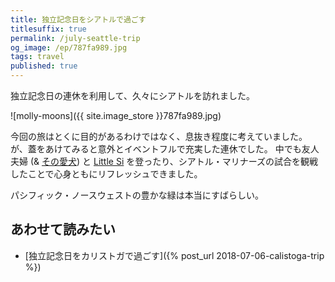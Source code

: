 ```yaml
---
title: 独立記念日をシアトルで過ごす
titlesuffix: true
permalink: /july-seattle-trip
og_image: /ep/787fa989.jpg
tags: travel
published: true
---
```


独立記念日の連休を利用して、久々にシアトルを訪れました。

![molly-moons]({{ site.image_store }}787fa989.jpg)

今回の旅はとくに目的があるわけではなく、息抜き程度に考えていました。
が、蓋をあけてみると意外とイベントフルで充実した連休でした。
中でも友人夫婦 (& [その愛犬](https://www.instagram.com/tenley_inseattle/)) と [Little Si](https://www.wta.org/go-hiking/hikes/little-si) を登ったり、シアトル・マリナーズの試合を観戦したことで心身ともにリフレッシュできました。

パシフィック・ノースウェストの豊かな緑は本当にすばらしい。

## あわせて読みたい

- [独立記念日をカリストガで過ごす]({% post_url 2018-07-06-calistoga-trip %})
